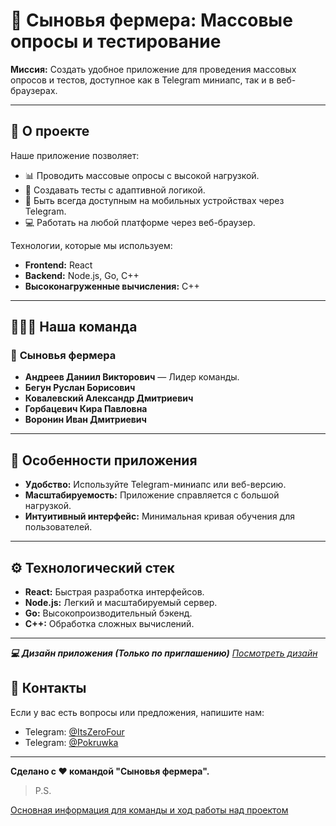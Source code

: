 # 🌾 Сыновья фермера: Массовые опросы и тестирование

**Миссия:** Создать удобное приложение для проведения массовых опросов и тестов, доступное как в Telegram миниапс, так и в веб-браузерах.

---

## 🚀 О проекте

Наше приложение позволяет:
- 📊 Проводить массовые опросы с высокой нагрузкой.
- 🧠 Создавать тесты с адаптивной логикой.
- 📱 Быть всегда доступным на мобильных устройствах через Telegram.
- 💻 Работать на любой платформе через веб-браузер.

Технологии, которые мы используем:
- **Frontend:** React
- **Backend:** Node.js, Go, C++
- **Высоконагруженные вычисления:** C++

---

## 🧑‍🤝‍🧑 Наша команда

### 🥇 **Сыновья фермера**
- **Андреев Даниил Викторович** — Лидер команды.
- **Бегун Руслан Борисович**
- **Ковалевский Александр Дмитриевич**
- **Горбацевич Кира Павловна**
- **Воронин Иван Дмитриевич**

---

## 🌟 Особенности приложения
- **Удобство:** Используйте Telegram-миниапс или веб-версию.
- **Масштабируемость:** Приложение справляется с большой нагрузкой.
- **Интуитивный интерфейс:** Минимальная кривая обучения для пользователей.

---

## ⚙️ Технологический стек

- **React:** Быстрая разработка интерфейсов.
- **Node.js:** Легкий и масштабируемый сервер.
- **Go:** Высокопроизводительный бэкенд.
- **C++:** Обработка сложных вычислений.

---

***💻 Дизайн приложения (Только по приглашению)***
_<a href="https://www.figma.com/design/y7UPbSwswCxkzc5aPfdCty/Untitled?node-id=0-1&t=Utwaftmr9Jy34b7E-1">Посмотреть дизайн</a>_

## 📩 Контакты
Если у вас есть вопросы или предложения, напишите нам:
- Telegram: [@ItsZeroFour](#)
- Telegram: [@Pokruwka](#)

---

**Сделано с ❤️ командой "Сыновья фермера".**

> P.S.

<a href="https://github.com/ItsZeroFour/questionnaire/blob/main/info/info.md">Основная информация для команды и ход работы над проектом</a>
